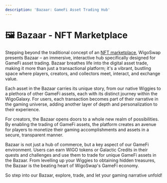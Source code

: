 ```yaml
---
description: 'Bazaar: GameFi Asset Trading Hub'
---
```


# 🖼 Bazaar - NFT Marketplace

Stepping beyond the traditional concept of an [NFT marketplace](https://wigoswap.io/market), WigoSwap presents Bazaar – an immersive, interactive hub specifically designed for GameFi asset trading. Bazaar breathes life into the digital asset trade, making it more than just a transactional platform; it's a vibrant, bustling space where players, creators, and collectors meet, interact, and exchange value.

Each asset in the Bazaar carries its unique story, from our native Wiggies to a plethora of other GameFi assets, each with its distinct journey within the WigoGalaxy. For users, each transaction becomes part of their narrative in the gaming universe, adding another layer of depth and personalization to their experience.

For creators, the Bazaar opens doors to a whole new realm of possibilities. By enabling the trading of GameFi assets, the platform creates an avenue for players to monetize their gaming accomplishments and assets in a secure, transparent manner.

Bazaar is not just a hub of commerce, but a key aspect of our GameFi environment. Users can earn WIGO tokens or Galactic Credits in their quests and challenges and use them to trade for unique GameFi assets in the Bazaar. From levelling up your Wiggies to obtaining hidden treasures, the Bazaar is the beating heart of WigoSwap's GameFi economy.

So step into our Bazaar, explore, trade, and let your gaming narrative unfold!
